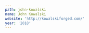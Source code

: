 ```yaml
---
path: john-kowalski
name: John Kowalski
website: 'http://kowalskiforged.com/'
year: '2018'
---
```


